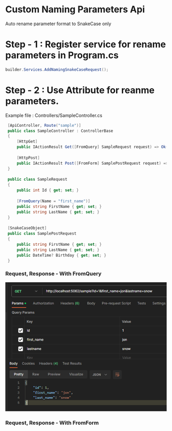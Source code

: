 # Custom Naming Parameters Api
Auto rename parameter format to SnakeCase only

# Step - 1 : Register service for rename parameters in Program.cs
```cs
builder.Services.AddNamingSnakeCaseRequest();
```

# Step - 2 : Use Attribute for reanme parameters. 
Example file : Controllers/SampleController.cs
```cs
 [ApiController, Route("sample")]
 public class SampleController : ControllerBase
 {
     [HttpGet]
     public IActionResult Get([FromQuery] SampleRequest request) => Ok(request);

     [HttpPost]
     public IActionResult Post([FromForm] SamplePostRequest request) => Ok(request);
 }

 public class SampleRequest
 {
     public int Id { get; set; }

     [FromQuery(Name = "first_name")]
     public string FirstName { get; set; }
     public string LastName { get; set; }
 }

 [SnakeCaseObject]
 public class SamplePostRequest
 {
     public string FirstName { get; set; }
     public string LastName { get; set; }
     public DateTime? Birthday { get; set; }
 }
```
### Request, Response - With FromQuery
<img title="a title" alt="Alt text" src="images/Result_FromQuery.png">


### Request, Response - With FromForm
